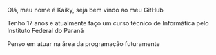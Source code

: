 Olá, meu nome é Kaiky, seja bem vindo ao meu GitHub

Tenho 17 anos e atualmente faço um curso técnico de Informática pelo Instituto Federal do Paraná

Penso em atuar na área da programação futuramente